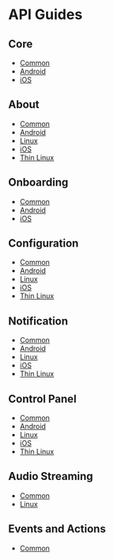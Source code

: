 # API Guides

## Core

* [Common][core]
* [Android][core-android]
* [iOS][core-ios]

[core]: /develop/api-guides/core
[core-android]: /develop/api-guides/core/android
[core-ios]: /develop/api-guides/core/ios

## About

* [Common][about]
* [Android][about-android]
* [Linux][about-linux]
* [iOS][about-ios]
* [Thin Linux][about-thin-linux]

[about]: /develop/api-guides/about
[about-android]: /develop/api-guides/about/android
[about-linux]: /develop/api-guides/about/linux
[about-ios]: /develop/api-guides/about/ios
[about-thin-linux]: /develop/api-guides/about/thin-linux

## Onboarding

* [Common][onboarding]
* [Android][onboarding-android]
* [iOS][onboarding-ios]

[onboarding]: /develop/api-guides/onboarding
[onboarding-android]: /develop/api-guides/onboarding/android
[onboarding-ios]: /develop/api-guides/onboarding/ios

## Configuration

* [Common][config]
* [Android][config-android]
* [Linux][config-linux]
* [iOS][config-ios]
* [Thin Linux][config-thin-linux]

[config]: /develop/api-guides/config
[config-android]: /develop/api-guides/config/android
[config-linux]: /develop/api-guides/config/linux
[config-ios]: /develop/api-guides/config/ios
[config-thin-linux]: /develop/api-guides/config/thin-linux

## Notification

* [Common][notif]
* [Android][notif-android]
* [Linux][notif-linux]
* [iOS][notif-ios]
* [Thin Linux][notif-thin-linux]

[notif]: /develop/api-guides/notification
[notif-android]: /develop/api-guides/notification/android
[notif-linux]: /develop/api-guides/notification/linux
[notif-ios]: /develop/api-guides/notification/ios
[notif-thin-linux]: /develop/api-guides/notification/thin-linux

## Control Panel

* [Common][controlpanel]
* [Android][controlpanel-android]
* [Linux][controlpanel-linux]
* [iOS][controlpanel-ios]
* [Thin Linux][controlpanel-thin-linux]

[controlpanel]: /develop/api-guides/controlpanel
[controlpanel-android]: /develop/api-guides/controlpanel/android
[controlpanel-linux]: /develop/api-guides/controlpanel/linux
[controlpanel-ios]: /develop/api-guides/controlpanel/ios
[controlpanel-thin-linux]: /develop/api-guides/controlpanel/thin-linux

## Audio Streaming

* [Common][audio-streaming]
* [Linux][audio-streaming-linux]

[audio-streaming]: /develop/api-guides/audio-streaming
[audio-streaming-linux]: /develop/api-guides/audio-streaming/linux

## Events and Actions

* [Common][events-and-actions]

[events-and-actions]: /develop/api-guides/events-and-actions
